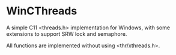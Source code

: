# WinCThreads
A simple C11 &lt;threads.h&gt; implementation for Windows, with some extensions to support SRW lock and semaphore.

All functions are implemented without using &lt;thr/xthreads.h&gt;.
